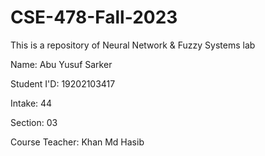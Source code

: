 # CSE-478-Fall-2023
This is a repository of Neural Network &amp; Fuzzy Systems lab


Name: Abu Yusuf Sarker

Student I'D: 19202103417

Intake: 44

Section: 03

Course Teacher: Khan Md Hasib
